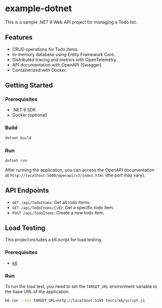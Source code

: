 # example-dotnet

This is a sample .NET 9 Web API project for managing a Todo list.

## Features

* CRUD operations for Todo items.
* In-memory database using Entity Framework Core.
* Distributed tracing and metrics with OpenTelemetry.
* API documentation with OpenAPI (Swagger).
* Containerized with Docker.

## Getting Started

### Prerequisites

* .NET 9 SDK
* Docker (optional)

### Build

```sh
dotnet build
```

### Run

```sh
dotnet run
```

After running the application, you can access the OpenAPI documentation at `http://localhost:5000/openapi/v3/index.html` (the port may vary).

## API Endpoints

* `GET /api/TodoItems`: Get all todo items.
* `GET /api/TodoItems/{id}`: Get a specific todo item.
* `POST /api/TodoItems`: Create a new todo item.

## Load Testing

This project includes a k6 script for load testing.

### Prerequisites

* [k6](https://k6.io/docs/getting-started/installation/)

### Run

To run the load test, you need to set the `TARGET_URL` environment variable to the base URL of the application.

```sh
k6 run --env TARGET_URL=http://localhost:5195 tests/k6/script.js
```
